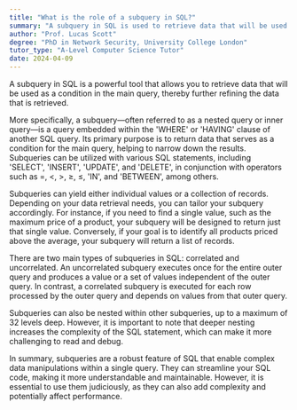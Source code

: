 ```yaml
---
title: "What is the role of a subquery in SQL?"
summary: "A subquery in SQL is used to retrieve data that will be used in the main query as a condition to further restrict the data to be retrieved."
author: "Prof. Lucas Scott"
degree: "PhD in Network Security, University College London"
tutor_type: "A-Level Computer Science Tutor"
date: 2024-04-09
---
```


A subquery in SQL is a powerful tool that allows you to retrieve data that will be used as a condition in the main query, thereby further refining the data that is retrieved.

More specifically, a subquery—often referred to as a nested query or inner query—is a query embedded within the 'WHERE' or 'HAVING' clause of another SQL query. Its primary purpose is to return data that serves as a condition for the main query, helping to narrow down the results. Subqueries can be utilized with various SQL statements, including 'SELECT', 'INSERT', 'UPDATE', and 'DELETE', in conjunction with operators such as $=$, $<$, $>$, $\geq$, $\leq$, 'IN', and 'BETWEEN', among others.

Subqueries can yield either individual values or a collection of records. Depending on your data retrieval needs, you can tailor your subquery accordingly. For instance, if you need to find a single value, such as the maximum price of a product, your subquery will be designed to return just that single value. Conversely, if your goal is to identify all products priced above the average, your subquery will return a list of records.

There are two main types of subqueries in SQL: correlated and uncorrelated. An uncorrelated subquery executes once for the entire outer query and produces a value or a set of values independent of the outer query. In contrast, a correlated subquery is executed for each row processed by the outer query and depends on values from that outer query.

Subqueries can also be nested within other subqueries, up to a maximum of 32 levels deep. However, it is important to note that deeper nesting increases the complexity of the SQL statement, which can make it more challenging to read and debug.

In summary, subqueries are a robust feature of SQL that enable complex data manipulations within a single query. They can streamline your SQL code, making it more understandable and maintainable. However, it is essential to use them judiciously, as they can also add complexity and potentially affect performance.
    
